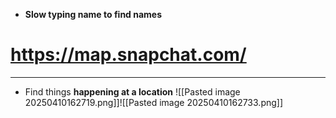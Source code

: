 - **Slow typing name to find names**

# https://map.snapchat.com/
---
- Find things **happening at a location**
![[Pasted image 20250410162719.png]]![[Pasted image 20250410162733.png]]